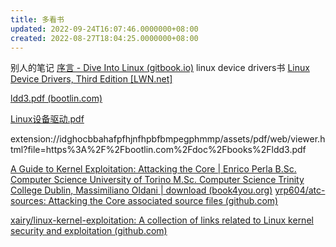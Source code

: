 ```yaml
---
title: 多看书
updated: 2022-09-24T16:07:46.0000000+08:00
created: 2022-08-27T18:04:25.0000000+08:00
---
```


别人的笔记
[序言 - Dive Into Linux (gitbook.io)](https://tianyuch.gitbook.io/dive-into-linux/)
linux device drivers书
[Linux Device Drivers, Third Edition \[LWN.net\]](https://lwn.net/Kernel/LDD3/)

[ldd3.pdf (bootlin.com)](https://bootlin.com/doc/books/ldd3.pdf)

[Linux设备驱动.pdf](file:///C:/Users/hoho/OneDrive/IT/book/linux%20unix/Linux%E8%AE%BE%E5%A4%87%E9%A9%B1%E5%8A%A8.pdf)

extension://idghocbbahafpfhjnfhpbfbmpegphmmp/assets/pdf/web/viewer.html?file=https%3A%2F%2Fbootlin.com%2Fdoc%2Fbooks%2Fldd3.pdf

[A Guide to Kernel Exploitation: Attacking the Core \| Enrico Perla B.Sc. Computer Science University of Torino M.Sc. Computer Science Trinity College Dublin, Massimiliano Oldani \| download (book4you.org)](https://zh.book4you.org/book/971835/34dc96)
[yrp604/atc-sources: Attacking the Core associated source files (github.com)](https://github.com/yrp604/atc-sources)

[xairy/linux-kernel-exploitation: A collection of links related to Linux kernel security and exploitation (github.com)](https://github.com/xairy/linux-kernel-exploitation)
